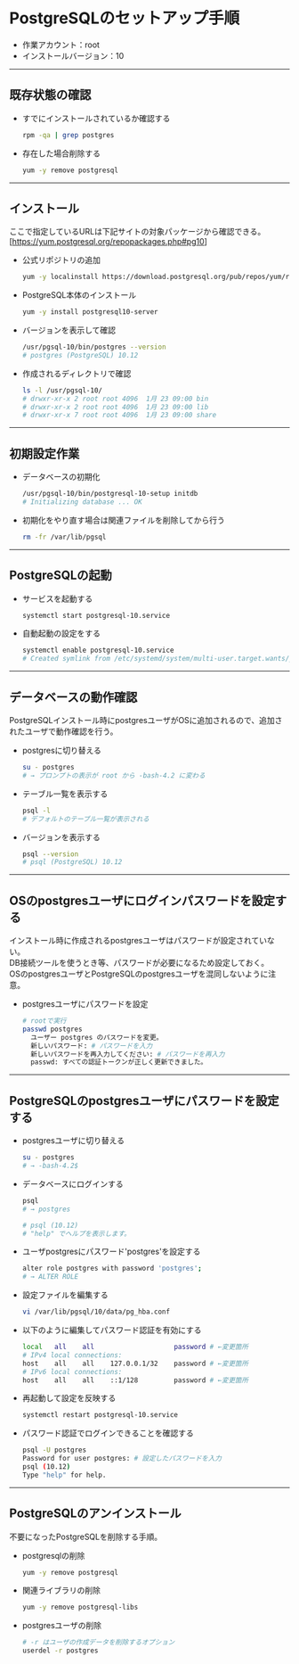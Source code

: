 # PostgreSQLのセットアップ手順

* 作業アカウント：root
* インストールバージョン：10

***

## 既存状態の確認

* すでにインストールされているか確認する

  ```bash
  rpm -qa | grep postgres
  ```

* 存在した場合削除する

  ```bash
  yum -y remove postgresql
  ```

***

## インストール

ここで指定しているURLは下記サイトの対象パッケージから確認できる。  
[<https://yum.postgresql.org/repopackages.php#pg10>]

* 公式リポジトリの追加

  ```bash
  yum -y localinstall https://download.postgresql.org/pub/repos/yum/reporpms/EL-7-x86_64/pgdg-redhat-repo-latest.noarch.rpm
  ```

* PostgreSQL本体のインストール

  ```bash
  yum -y install postgresql10-server
  ```

* バージョンを表示して確認

  ```bash
  /usr/pgsql-10/bin/postgres --version
  # postgres (PostgreSQL) 10.12
  ```

* 作成されるディレクトリで確認

  ```bash
  ls -l /usr/pgsql-10/
  # drwxr-xr-x 2 root root 4096  1月 23 09:00 bin
  # drwxr-xr-x 2 root root 4096  1月 23 09:00 lib
  # drwxr-xr-x 7 root root 4096  1月 23 09:00 share
  ```

***

## 初期設定作業

* データベースの初期化

  ```bash
  /usr/pgsql-10/bin/postgresql-10-setup initdb
  # Initializing database ... OK
  ```

* 初期化をやり直す場合は関連ファイルを削除してから行う

  ```bash
  rm -fr /var/lib/pgsql
  ```

***

## PostgreSQLの起動

* サービスを起動する

  ```bash
  systemctl start postgresql-10.service
  ```

* 自動起動の設定をする

  ```bash
  systemctl enable postgresql-10.service
  # Created symlink from /etc/systemd/system/multi-user.target.wants/postgresql-10.service to /usr/lib/systemd/system/postgresql-10.service.
  ```

***

## データベースの動作確認

PostgreSQLインストール時にpostgresユーザがOSに追加されるので、追加されたユーザで動作確認を行う。

* postgresに切り替える

  ```bash
  su - postgres
  # → プロンプトの表示が root から -bash-4.2 に変わる
  ```

* テーブル一覧を表示する

  ```bash
  psql -l
  # デフォルトのテーブル一覧が表示される
  ```

* バージョンを表示する

  ```bash
  psql --version
  # psql (PostgreSQL) 10.12
  ```

***

## OSのpostgresユーザにログインパスワードを設定する

インストール時に作成されるpostgresユーザはパスワードが設定されていない。  
DB接続ツールを使うとき等、パスワードが必要になるため設定しておく。  
OSのpostgresユーザとPostgreSQLのpostgresユーザを混同しないように注意。

* postgresユーザにパスワードを設定

  ```bash
  # rootで実行
  passwd postgres
    ユーザー postgres のパスワードを変更。
    新しいパスワード: # パスワードを入力
    新しいパスワードを再入力してください: # パスワードを再入力
    passwd: すべての認証トークンが正しく更新できました。
  ```

***

## PostgreSQLのpostgresユーザにパスワードを設定する

* postgresユーザに切り替える

  ```bash
  su - postgres
  # → -bash-4.2$
  ```

* データベースにログインする

  ```bash
  psql
  # → postgres

  # psql (10.12)
  # "help" でヘルプを表示します。
  ```

* ユーザpostgresにパスワード'postgres'を設定する

  ```bash
  alter role postgres with password 'postgres';
  # → ALTER ROLE
  ```

* 設定ファイルを編集する

  ```bash
  vi /var/lib/pgsql/10/data/pg_hba.conf
  ```

* 以下のように編集してパスワード認証を有効にする

  ```bash
  local   all    all                    password # ←変更箇所
  # IPv4 local connections:
  host    all    all    127.0.0.1/32    password # ←変更箇所
  # IPv6 local connections:
  host    all    all    ::1/128         password # ←変更箇所
  ```

* 再起動して設定を反映する

  ```bash
  systemctl restart postgresql-10.service
  ```

* パスワード認証でログインできることを確認する

  ```bash
  psql -U postgres
  Password for user postgres: # 設定したパスワードを入力
  psql (10.12)
  Type "help" for help.
  ```

***

## PostgreSQLのアンインストール

不要になったPostgreSQLを削除する手順。

* postgresqlの削除

  ```bash
  yum -y remove postgresql
  ```

* 関連ライブラリの削除

  ```bash
  yum -y remove postgresql-libs
  ```

* postgresユーザの削除

  ```bash
  # -r はユーザの作成データを削除するオプション
  userdel -r postgres
  ```
